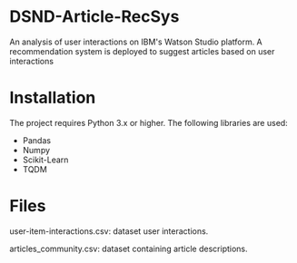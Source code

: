 # DSND-Article-RecSys
An analysis of user interactions on IBM's Watson Studio platform. A recommendation system is deployed to suggest articles based on user interactions

# Installation
The project requires Python 3.x or higher. The following libraries are used:

  - Pandas
  - Numpy
  - Scikit-Learn
  - TQDM



# Files
user-item-interactions.csv: dataset user interactions.

articles_community.csv: dataset containing article descriptions.
